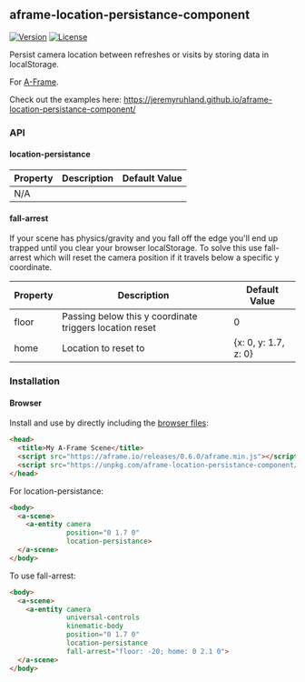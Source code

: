 ## aframe-location-persistance-component

[![Version](http://img.shields.io/npm/v/aframe-location-persistance-component.svg?style=flat-square)](https://npmjs.org/package/aframe-location-persistance-component)
[![License](http://img.shields.io/npm/l/aframe-location-persistance-component.svg?style=flat-square)](https://npmjs.org/package/aframe-location-persistance-component)

Persist camera location between refreshes or visits by storing data in localStorage.

For [A-Frame](https://aframe.io).

Check out the examples here: https://jeremyruhland.github.io/aframe-location-persistance-component/

### API

#### location-persistance
| Property | Description | Default Value |
| -------- | ----------- | ------------- |
| N/A      |             |               |

#### fall-arrest

If your scene has physics/gravity and you fall off the edge you'll end up trapped until you clear your browser localStorage. To solve this use fall-arrest which will reset the camera position if it travels below a specific y coordinate.

| Property | Description | Default Value |
| -------- | ----------- | ------------- |
| floor    | Passing below this y coordinate triggers location reset | 0 |
| home     | Location to reset to | {x: 0, y: 1.7, z: 0} |

### Installation

#### Browser

Install and use by directly including the [browser files](dist):

```html
<head>
  <title>My A-Frame Scene</title>
  <script src="https://aframe.io/releases/0.6.0/aframe.min.js"></script>
  <script src="https://unpkg.com/aframe-location-persistance-component/dist/aframe-location-persistance-component.min.js"></script>
</head>
```

For location-persistance:

```html
<body>
  <a-scene>
    <a-entity camera
              position="0 1.7 0"
              location-persistance>
  </a-scene>
</body>
```

To use fall-arrest:

```html
<body>
  <a-scene>
    <a-entity camera
              universal-controls
              kinematic-body
              position="0 1.7 0"
              location-persistance
              fall-arrest="floor: -20; home: 0 2.1 0">
  </a-scene>
</body>
```

